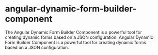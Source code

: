# angular-dynamic-form-builder-component
The Angular Dynamic Form Builder Component is a powerful tool for creating dynamic forms based on a JSON configuration. Angular Dynamic Form Builder Component is a powerful tool for creating dynamic forms based on a JSON configuration.
